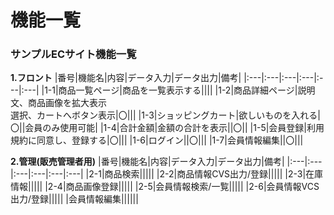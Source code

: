 # 機能一覧
### サンプルECサイト機能一覧
**1.フロント**
|番号|機能名|内容|データ入力|データ出力|備考|
|:---|:---|:---|:---|:---|:---|
|1-1|商品一覧ページ|商品を一覧表示する||||
|1-2|商品詳細ページ|説明文、商品画像を拡大表示<br>選択、カートへボタン表示|〇|||
|1-3|ショッピングカート|欲しいものを入れる|〇||会員のみ使用可能|
|1-4|合計金額|金額の合計を表示||〇||
|1-5|会員登録|利用規約に同意し、登録する|〇|||
|1-6|ログイン||〇|||
|1-7|会員情報編集||〇|||

**2.管理(販売管理者用)**
|番号|機能名|内容|データ入力|データ出力|備考|
|:---|:---|:---|:---|:---|:---|
|2-1|商品検索|||||
|2-2|商品情報CVS出力/登録|||||
|2-3|在庫情報|||||
|2-4|商品画像登録|||||
|2-5|会員情報検索/一覧|||||
|2-6|会員情報VCS出力/登録|||||
|会員情報編集||||||
